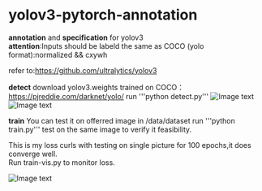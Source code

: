 # yolov3-pytorch-annotation
**annotation** and **specification** for yolov3   
**attention**:Inputs should be labeld the same as COCO (yolo format):normalized && cxywh  

refer to:https://github.com/ultralytics/yolov3   

**detect**
download yolov3.weights trained on COCO：https://pjreddie.com/darknet/yolo/
run   '''python detect.py'''
![Image text](https://github.com/ming71/yolov3-pytorch-annotation/blob/master/output/30.jpg) 
![Image text](https://github.com/ming71/yolov3-pytorch-annotation/blob/master/output/COCO_train2014_000000000025.jpg) 

**train**
You can test it on offerred image in /data/dataset
run   '''python train.py'''
test on the same image to verify it feasibility.

 This is my loss curls with testing on single picture for 100 epochs,it does converge well.   
 Run train-vis.py to monitor loss.   
 
![Image text](https://github.com/ming71/yolov3-pytorch-annotation/blob/master/notebook/loss.png) 
